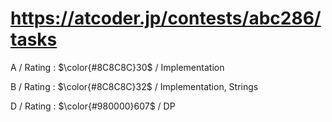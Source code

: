# https://atcoder.jp/contests/abc286/tasks

A / Rating : $\color{#8C8C8C}30$ / Implementation

B / Rating : $\color{#8C8C8C}32$ / Implementation, Strings

D / Rating : $\color{#980000}607$ / DP
